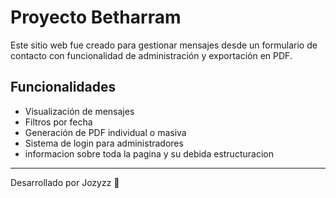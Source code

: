 # Proyecto Betharram

Este sitio web fue creado para gestionar mensajes desde un formulario de contacto con funcionalidad de administración y exportación en PDF.

## Funcionalidades

- Visualización de mensajes
- Filtros por fecha
- Generación de PDF individual o masiva
- Sistema de login para administradores
- informacion sobre toda la pagina y su debida estructuracion
---

Desarrollado por Jozyzz 🚀
